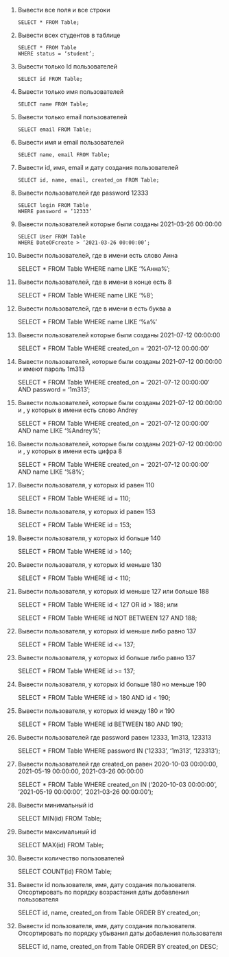  1. Вывести все поля и все строки  

        SELECT * FROM Table;

 2. Вывести всех студентов в таблице  

        SELECT * FROM Table
        WHERE status = ‘student’;

 3. Вывести только Id пользователей  

        SELECT id FROM Table;

 4. Вывести только имя пользователей  

        SELECT name FROM Table;

 5. Вывести только email пользователей  

        SELECT email FROM Table;

 6. Вывести имя и email пользователей  

        SELECT name, email FROM Table;

 7. Вывести id, имя, email и дату создания пользователей  

        SELECT id, name, email, created_on FROM Table;

 8. Вывести пользователей где password 12333  

        SELECT login FROM Table
        WHERE password = ‘12333’

 9. Вывести пользователей которые были созданы 2021-03-26 00:00:00  

        SELECT User FROM Table
        WHERE DateOFcreate > ‘2021-03-26 00:00:00’;

 10. Вывести пользователей, где в имени есть слово Анна  

        SELECT * FROM Table
        WHERE name LIKE ‘%Анна%’;

 11. Вывести пользователей, где в имени в конце есть 8  

        SELECT * FROM Table
        WHERE name LIKE ‘%8’;

 12. Вывести пользователей, где в имени в есть буква а  

        SELECT * FROM Table
        WHERE name LIKE ‘%а%’

 13. Вывести пользователей которые были созданы 2021-07-12 00:00:00  

        SELECT * FROM Table
        WHERE created_on = ‘2021-07-12 00:00:00’

 14. Вывести пользователей, которые были созданы 2021-07-12 00:00:00 и имеют пароль 1m313  

        SELECT * FROM Table 
        WHERE created_on = ‘2021-07-12 00:00:00’ AND password = ‘1m313’;

 15. Вывести пользователей, которые были созданы 2021-07-12 00:00:00 и , у которых в имени есть слово Andrey  

        SELECT * FROM Table 
        WHERE created_on = ‘2021-07-12 00:00:00’ AND name LIKE ‘%Andrey%’;

 16. Вывести пользователей, которые были созданы 2021-07-12 00:00:00 и , у которых в имени есть цифра 8  

        SELECT * FROM Table 
        WHERE created_on = ‘2021-07-12 00:00:00’ AND name LIKE ‘%8%’;

 17. Вывести пользователя, у которых id равен 110  

        SELECT * FROM Table
        WHERE id = 110;

 18. Вывести пользователя, у которых id равен 153  

        SELECT * FROM Table
        WHERE id = 153;

 19. Вывести пользователя, у которых id больше 140  

        SELECT * FROM Table
        WHERE id > 140;

 20. Вывести пользователя, у которых id меньше 130  

        SELECT * FROM Table
        WHERE id  < 110;

 21. Вывести пользователя, у которых id меньше 127 или больше 188  

        SELECT * FROM Table
        WHERE id < 127 OR id > 188;
или  

        SELECT * FROM Table
        WHERE id NOT BETWEEN 127 AND 188;

 22. Вывести пользователя, у которых id меньше либо равно 137  

        SELECT * FROM Table
        WHERE id <= 137;

 23. Вывести пользователя, у которых id больше либо равно 137  

        SELECT * FROM Table
        WHERE id >= 137;

 24. Вывести пользователя, у которых id больше 180 но меньше 190  

        SELECT * FROM Table
        WHERE id > 180 AND id < 190;

 25. Вывести пользователя, у которых id между 180 и 190  

        SELECT * FROM Table
        WHERE id BETWEEN 180 AND 190;

 26. Вывести пользователей где password равен 12333, 1m313, 123313  

        SELECT * FROM Table
        WHERE password IN (‘12333’, ‘1m313’, ‘123313’);

 27. Вывести пользователей где created_on равен 2020-10-03 00:00:00, 2021-05-19 00:00:00, 2021-03-26 00:00:00  

        SELECT * FROM Table
        WHERE  created_on IN (‘2020-10-03 00:00:00’, ‘2021-05-19 00:00:00’, ‘2021-03-26 00:00:00’);

 28. Вывести минимальный id  

        SELECT MIN(id) FROM Table;
 
 29. Вывести максимальный id  

        SELECT MAX(id) FROM Table;

 30. Вывести количество пользователей  

        SELECT COUNT(id) FROM Table;

 31. Вывести id пользователя, имя, дату создания пользователя. Отсортировать по порядку возрастания даты добавления пользователя  

        SELECT id, name, created_on from Table
        ORDER BY created_on;

 32. Вывести id пользователя, имя, дату создания пользователя. Отсортировать по порядку убывания даты добавления пользователя  
 
        SELECT id, name, created_on from Table
        ORDER BY created_on DESC;

